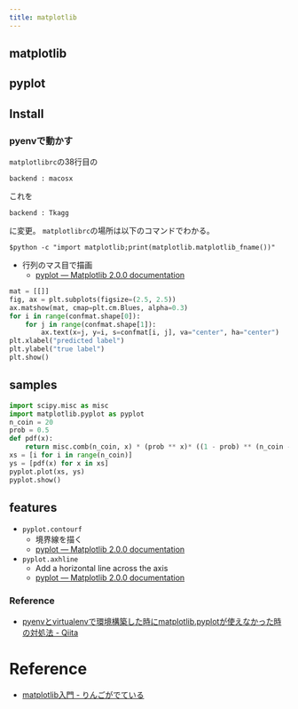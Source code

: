 ```yaml
---
title: matplotlib
---
```


## matplotlib

## pyplot

## Install

### pyenvで動かす

`matplotlibrc`の38行目の

```
backend : macosx
```

これを

```
backend : Tkagg
```

に変更。
`matplotlibrc`の場所は以下のコマンドでわかる。

```shell
$python -c "import matplotlib;print(matplotlib.matplotlib_fname())"
```

* 行列のマス目で描画
    * [pyplot — Matplotlib 2.0.0 documentation](http://matplotlib.org/api/pyplot_api.html#matplotlib.pyplot.matshow)

```python
mat = [[]]
fig, ax = plt.subplots(figsize=(2.5, 2.5))
ax.matshow(mat, cmap=plt.cm.Blues, alpha=0.3)
for i in range(confmat.shape[0]):
    for j in range(confmat.shape[1]):
        ax.text(x=j, y=i, s=confmat[i, j], va="center", ha="center")
plt.xlabel("predicted label")
plt.ylabel("true label")
plt.show()
```

## samples

```python
import scipy.misc as misc
import matplotlib.pyplot as pyplot
n_coin = 20
prob = 0.5
def pdf(x):
    return misc.comb(n_coin, x) * (prob ** x)* ((1 - prob) ** (n_coin - x))
xs = [i for i in range(n_coin)]
ys = [pdf(x) for x in xs]
pyplot.plot(xs, ys)
pyplot.show()
```

## features
* `pyplot.contourf`
    * 境界線を描く
    * [pyplot — Matplotlib 2.0.0 documentation](http://matplotlib.org/api/pyplot_api.html#matplotlib.pyplot.contourf)
* `pyplot.axhline`
    * Add a horizontal line across the axis
    * [pyplot — Matplotlib 2.0.0 documentation](http://matplotlib.org/api/pyplot_api.html#matplotlib.pyplot.contourf)

### Reference
* [pyenvとvirtualenvで環境構築した時にmatplotlib.pyplotが使えなかった時の対処法 - Qiita](http://qiita.com/Kodaira_/items/1a3b801c7a5a41c9ce49)

# Reference
* [matplotlib入門 - りんごがでている](http://bicycle1885.hatenablog.com/entry/2014/02/14/023734)


